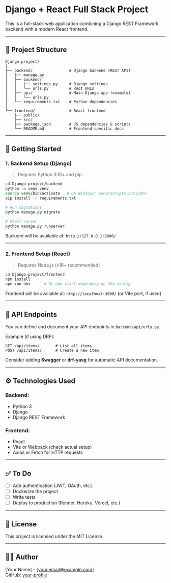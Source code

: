 # Django + React Full Stack Project

This is a full-stack web application combining a Django REST Framework backend with a modern React frontend.

---

## 📁 Project Structure

```
Django-project/
│
├── backend/                # Django backend (REST API)
│   ├── manage.py
│   ├── backend/
│   │   ├── settings.py     # Django settings
│   │   └── urls.py         # Root URLs
│   ├── api/                # Main Django app (example)
│   │   └── urls.py
│   └── requirements.txt    # Python dependencies
│
└── frontend/               # React frontend
    ├── public/
    ├── src/
    ├── package.json        # JS dependencies & scripts
    └── README.md           # Frontend-specific docs
```

---

## 🚀 Getting Started

### 1. Backend Setup (Django)

> Requires Python 3.10+ and pip

```bash
cd Django-project/backend
python -m venv venv
source venv/bin/activate   # On Windows: venv\Scripts\activate
pip install -r requirements.txt

# Run migrations
python manage.py migrate

# Start server
python manage.py runserver
```

Backend will be available at: `http://127.0.0.1:8000/`

---

### 2. Frontend Setup (React)

> Requires Node.js (v16+ recommended)

```bash
cd Django-project/frontend
npm install
npm run dev      # Or npm start depending on the config
```

Frontend will be available at: `http://localhost:3000/` (or Vite port, if used)

---

## 🔗 API Endpoints

You can define and document your API endpoints in `backend/api/urls.py`.

Example (if using DRF):
```
GET /api/items/       # List all items
POST /api/items/      # Create a new item
```

Consider adding **Swagger** or **drf-yasg** for automatic API documentation.

---

## ⚙️ Technologies Used

### Backend:
- Python 3
- Django
- Django REST Framework

### Frontend:
- React
- Vite or Webpack (check actual setup)
- Axios or Fetch for HTTP requests

---

## ✅ To Do

- [ ] Add authentication (JWT, OAuth, etc.)
- [ ] Dockerize the project
- [ ] Write tests
- [ ] Deploy to production (Render, Heroku, Vercel, etc.)

---

## 📄 License

This project is licensed under the MIT License.

---

## 👨‍💻 Author

[Your Name] – [your.email@example.com]  
GitHub: [your-profile](https://github.com/your-profile)

